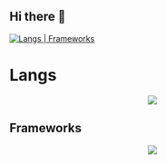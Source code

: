 ## Hi there 👋

<!--
**MasonHeuser/MasonHeuser** is a ✨ _special_ ✨ repository because its `README.md` (this file) appears on your GitHub profile.

Here are some ideas to get you started:

- 🔭 I’m currently working on ...
- 🌱 I’m currently learning ...
- 👯 I’m looking to collaborate on ...
- 🤔 I’m looking for help with ...
- 💬 Ask me about ...
- 📫 How to reach me: ...
- 😄 Pronouns: ...
- ⚡ Fun fact: ...
-->

[![Langs | Frameworks](https://skillicons.dev/icons?i=html,css,js,cs,cpp)](https://skillicons.dev)

<h1>Langs</h1>
<p align="center">
  <a href="https://skillicons.dev">
    <img src="https://skillicons.dev/icons?i=html,css,js,cs,cpp" />
  </a>
</p>
<h2>Frameworks</h2>
<p align="center">
  <a href="https://skillicons.dev">
    <img src="https://skillicons.dev/icons?i=godot" />
  </a>
</p>

